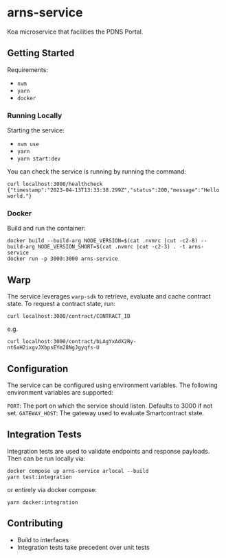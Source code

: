 # arns-service

Koa microservice that facilities the PDNS Portal.

## Getting Started

Requirements:

- `nvm`
- `yarn`
- `docker`

### Running Locally

Starting the service:

- `nvm use`
- `yarn`
- `yarn start:dev`

You can check the service is running by running the command:

```shell
curl localhost:3000/healthcheck
{"timestamp":"2023-04-13T13:33:38.299Z","status":200,"message":"Hello world."}
```

### Docker

Build and run the container:

```shell
docker build --build-arg NODE_VERSION=$(cat .nvmrc |cut -c2-8) --build-arg NODE_VERSION_SHORT=$(cat .nvmrc |cut -c2-3) . -t arns-service
docker run -p 3000:3000 arns-service
```

## Warp

The service leverages `warp-sdk` to retrieve, evaluate and cache contract state. To request a contract state, run:

```shell
curl localhost:3000/contract/CONTRACT_ID
```

e.g.

```shell
curl localhost:3000/contract/bLAgYxAdX2Ry-nt6aH2ixgvJXbpsEYm28NgJgyqfs-U
```

## Configuration

The service can be configured using environment variables. The following environment variables are supported:

`PORT`: The port on which the service should listen. Defaults to 3000 if not set.
`GATEWAY_HOST`: The gateway used to evaluate Smartcontract state.

## Integration Tests

Integration tests are used to validate endpoints and response payloads. Then can be run locally via:

```shell
docker compose up arns-service arlocal --build
yarn test:integration
```

or entirely via docker compose:

```shell
yarn docker:integration
```

## Contributing

- Build to interfaces
- Integration tests take precedent over unit tests
